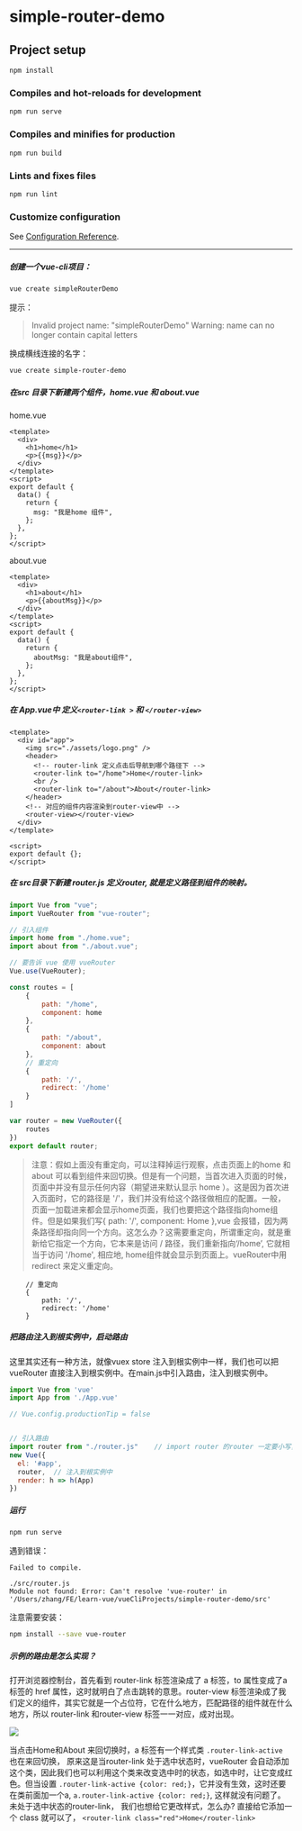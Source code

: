# simple-router-demo

## Project setup
```
npm install
```

### Compiles and hot-reloads for development
```
npm run serve
```

### Compiles and minifies for production
```
npm run build
```

### Lints and fixes files
```
npm run lint
```

### Customize configuration
See [Configuration Reference](https://cli.vuejs.org/config/).


-----------------

##### 创建一个vue-cli项目：

```bash
vue create simpleRouterDemo
```

提示：
>Invalid project name: "simpleRouterDemo"
>Warning: name can no longer contain capital letters

换成横线连接的名字：

```bash
vue create simple-router-demo
```

##### 在src 目录下新建两个组件，home.vue 和 about.vue

home.vue

```vue
<template>
  <div>
    <h1>home</h1>
    <p>{{msg}}</p>
  </div>
</template>
<script>
export default {
  data() {
    return {
      msg: "我是home 组件",
    };
  },
};
</script>
```
about.vue

```vue
<template>
  <div>
    <h1>about</h1>
    <p>{{aboutMsg}}</p>
  </div>
</template>
<script>
export default {
  data() {
    return {
      aboutMsg: "我是about组件",
    };
  },
};
</script>
```

##### 在 App.vue中 定义`<router-link >` 和 `</router-view>`

```vue
<template>
  <div id="app">
    <img src="./assets/logo.png" />
    <header>
      <!-- router-link 定义点击后导航到哪个路径下 -->
      <router-link to="/home">Home</router-link>
      <br />
      <router-link to="/about">About</router-link>
    </header>
    <!-- 对应的组件内容渲染到router-view中 -->
    <router-view></router-view>
  </div>
</template>

<script>
export default {};
</script>
```
 
##### 在 src目录下新建 router.js 定义router, 就是定义路径到组件的映射。

```js
import Vue from "vue";
import VueRouter from "vue-router";

// 引入组件
import home from "./home.vue";
import about from "./about.vue";

// 要告诉 vue 使用 vueRouter
Vue.use(VueRouter);

const routes = [
    {
        path: "/home",
        component: home
    },
    {
        path: "/about",
        component: about
    },
    // 重定向
    {
        path: '/',
        redirect: '/home'
    }
]

var router = new VueRouter({
    routes
})
export default router;
```

>注意：假如上面没有重定向，可以注释掉运行观察，点击页面上的home 和about 可以看到组件来回切换。但是有一个问题，当首次进入页面的时候，页面中并没有显示任何内容（期望进来默认显示 home ）。这是因为首次进入页面时，它的路径是 '/'，我们并没有给这个路径做相应的配置。一般，页面一加载进来都会显示home页面，我们也要把这个路径指向home组件。但是如果我们写{ path: '/', component: Home },vue 会报错，因为两条路径却指向同一个方向。这怎么办？这需要重定向，所谓重定向，就是重新给它指定一个方向，它本来是访问 / 路径，我们重新指向‘/home’, 它就相当于访问 '/home', 相应地, home组件就会显示到页面上。vueRouter中用 redirect 来定义重定向。

```
    // 重定向
    {
        path: '/',
        redirect: '/home'
    }
```


##### 把路由注入到根实例中，启动路由

这里其实还有一种方法，就像vuex  store 注入到根实例中一样，我们也可以把vueRouter 直接注入到根实例中。在main.js中引入路由，注入到根实例中。

```js
import Vue from 'vue'
import App from './App.vue'

// Vue.config.productionTip = false


// 引入路由
import router from "./router.js"    // import router 的router 一定要小写， 不要写成Router, 否则报 can't match的报错
new Vue({
  el: '#app',
  router,  // 注入到根实例中
  render: h => h(App)
})
```


##### 运行

```bash
npm run serve
```
遇到错误：

```text
Failed to compile.

./src/router.js
Module not found: Error: Can't resolve 'vue-router' in '/Users/zhang/FE/learn-vue/vueCliProjects/simple-router-demo/src'
```
注意需要安装：

```bash
npm install --save vue-router
```

##### 示例的路由是怎么实现？
打开浏览器控制台，首先看到 router-link 标签渲染成了 a 标签，to 属性变成了a 标签的 href 属性，这时就明白了点击跳转的意思。router-view 标签渲染成了我们定义的组件，其实它就是一个占位符，它在什么地方，匹配路径的组件就在什么地方，所以 router-link 和router-view 标签一一对应，成对出现。

![](https://codingames.coding.net/p/codingames/d/sources/git/raw/master/vueRouter.png)

当点击Home和About 来回切换时，a 标签有一个样式类 `.router-link-active` 也在来回切换， 原来这是当router-link 处于选中状态时，vueRouter 会自动添加这个类，因此我们也可以利用这个类来改变选中时的状态，如选中时，让它变成红色。但当设置 `.router-link-active {color: red;}`，它并没有生效，这时还要在类前面加一个a, `a.router-link-active {color: red;}`, 这样就没有问题了。未处于选中状态的router-link， 我们也想给它更改样式，怎么办? 直接给它添加一个 class 就可以了， `<router-link class="red">Home</router-link>`
